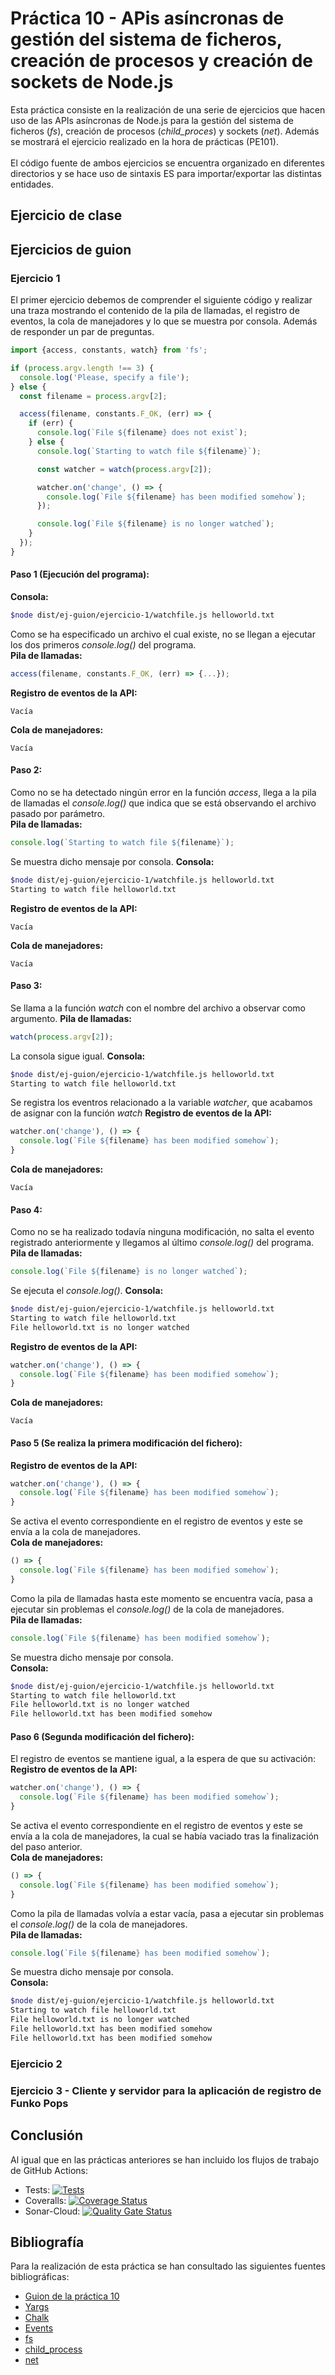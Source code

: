 # Práctica 10 - APis asíncronas de gestión del sistema de ficheros, creación de procesos y creación de sockets de Node.js
Esta práctica consiste en la realización de una serie de ejercicios que hacen uso de las APIs asíncronas de Node.js para la gestión del sistema de ficheros (_fs_), creación de procesos (_child\_proces_) y sockets (_net_). Además se mostrará el ejercicio realizado en la hora de prácticas (PE101).
\
\
El código fuente de ambos ejercicios se encuentra organizado en diferentes directorios y se hace uso de sintaxis ES para importar/exportar las distintas entidades.
## Ejercicio de clase
## Ejercicios de guion
### Ejercicio 1
El primer ejercicio  debemos de comprender el siguiente código y realizar una traza mostrando el contenido de la pila de llamadas, el registro de eventos, la cola de manejadores y lo que se muestra por consola. Además de responder un par de preguntas.
```TypeScript
import {access, constants, watch} from 'fs';

if (process.argv.length !== 3) {
  console.log('Please, specify a file');
} else {
  const filename = process.argv[2];

  access(filename, constants.F_OK, (err) => {
    if (err) {
      console.log(`File ${filename} does not exist`);
    } else {
      console.log(`Starting to watch file ${filename}`);

      const watcher = watch(process.argv[2]);

      watcher.on('change', () => {
        console.log(`File ${filename} has been modified somehow`);
      });

      console.log(`File ${filename} is no longer watched`);
    }
  });
}
```
#### Paso 1 (Ejecución del programa):
**Consola:**
```bash
$node dist/ej-guion/ejercicio-1/watchfile.js helloworld.txt
```
Como se ha especificado un archivo el cual existe, no se llegan a ejecutar los dos primeros _console.log()_ del programa.
\
**Pila de llamadas:**
```TypeScript
access(filename, constants.F_OK, (err) => {...});
```
**Registro de eventos de la API:**
```
Vacía
```
**Cola de manejadores:**
```
Vacía
```
#### Paso 2:
Como no se ha detectado ningún error en la función _access_, llega a la pila de llamadas el _console.log()_ que indica que se está observando el archivo pasado por parámetro.
\
**Pila de llamadas:**
```TypeScript
console.log(`Starting to watch file ${filename}`);
```
Se muestra dicho mensaje por consola.
**Consola:**
```bash
$node dist/ej-guion/ejercicio-1/watchfile.js helloworld.txt
Starting to watch file helloworld.txt
```
**Registro de eventos de la API:**
```
Vacía
```
**Cola de manejadores:**
```
Vacía
```
#### Paso 3:
Se llama a la función _watch_ con el nombre del archivo a observar como argumento.
**Pila de llamadas:**
```TypeScript
watch(process.argv[2]);
```
La consola sigue igual.
**Consola:**
```bash
$node dist/ej-guion/ejercicio-1/watchfile.js helloworld.txt
Starting to watch file helloworld.txt
```
Se registra los eventros relacionado a la variable _watcher_, que acabamos de asignar con la función _watch_
**Registro de eventos de la API:**
```TypeScript
watcher.on('change'), () => {
  console.log(`File ${filename} has been modified somehow`);
}
```
**Cola de manejadores:**
```
Vacía
```
#### Paso 4:
Como no se ha realizado todavía ninguna modificación, no salta el evento registrado anteriormente y llegamos al último _console.log()_ del programa.
**Pila de llamadas:**
```TypeScript
console.log(`File ${filename} is no longer watched`);
```
Se ejecuta el _console.log()_.
**Consola:**
```bash
$node dist/ej-guion/ejercicio-1/watchfile.js helloworld.txt
Starting to watch file helloworld.txt
File helloworld.txt is no longer watched
```
**Registro de eventos de la API:**
```TypeScript
watcher.on('change'), () => {
  console.log(`File ${filename} has been modified somehow`);
}
```
**Cola de manejadores:**
```
Vacía
```
#### Paso 5 (Se realiza la primera modificación del fichero):
**Registro de eventos de la API:**
```TypeScript
watcher.on('change'), () => {
  console.log(`File ${filename} has been modified somehow`);
}
```
Se activa el evento correspondiente en el registro de eventos y este se envía a la cola de manejadores.
\
**Cola de manejadores:**
```TypeScript
() => {
  console.log(`File ${filename} has been modified somehow`);
}
```
Como la pila de llamadas hasta este momento se encuentra vacía, pasa a ejecutar sin problemas el _console.log()_ de la cola de manejadores.
\
**Pila de llamadas:**
```TypeScript
console.log(`File ${filename} has been modified somehow`);
```
Se muestra dicho mensaje por consola.
\
**Consola:**
```bash
$node dist/ej-guion/ejercicio-1/watchfile.js helloworld.txt
Starting to watch file helloworld.txt
File helloworld.txt is no longer watched
File helloworld.txt has been modified somehow
```
#### Paso 6 (Segunda modificación del fichero):
El registro de eventos se mantiene igual, a la espera de que su activación:
**Registro de eventos de la API:**
```TypeScript
watcher.on('change'), () => {
  console.log(`File ${filename} has been modified somehow`);
}
```
Se activa el evento correspondiente en el registro de eventos y este se envía a la cola de manejadores, la cual se había vaciado tras la finalización del paso anterior.
\
**Cola de manejadores:**
```TypeScript
() => {
  console.log(`File ${filename} has been modified somehow`);
}
```
Como la pila de llamadas volvía a estar vacía, pasa a ejecutar sin problemas el _console.log()_ de la cola de manejadores.
\
**Pila de llamadas:**
```TypeScript
console.log(`File ${filename} has been modified somehow`);
```
Se muestra dicho mensaje por consola.
\
**Consola:**
```bash
$node dist/ej-guion/ejercicio-1/watchfile.js helloworld.txt
Starting to watch file helloworld.txt
File helloworld.txt is no longer watched
File helloworld.txt has been modified somehow
File helloworld.txt has been modified somehow
```
### Ejercicio 2
### Ejercicio 3 - Cliente y servidor para la aplicación de registro de Funko Pops 
## Conclusión
Al igual que en las prácticas anteriores se han incluido los flujos de trabajo de GitHub Actions:
* Tests: [![Tests](https://github.com/ULL-ESIT-INF-DSI-2223/ull-esit-inf-dsi-22-23-prct10-fs-proc-sockets-funko-app-PablodlFR/actions/workflows/node.js.yml/badge.svg)](https://github.com/ULL-ESIT-INF-DSI-2223/ull-esit-inf-dsi-22-23-prct10-fs-proc-sockets-funko-app-PablodlFR/actions/workflows/node.js.yml)
* Coveralls: [![Coverage Status](https://coveralls.io/repos/github/ULL-ESIT-INF-DSI-2223/ull-esit-inf-dsi-22-23-prct10-fs-proc-sockets-funko-app-PablodlFR/badge.svg?branch=main)](https://coveralls.io/github/ULL-ESIT-INF-DSI-2223/ull-esit-inf-dsi-22-23-prct10-fs-proc-sockets-funko-app-PablodlFR?branch=main)
* Sonar-Cloud: [![Quality Gate Status](https://sonarcloud.io/api/project_badges/measure?project=ULL-ESIT-INF-DSI-2223_ull-esit-inf-dsi-22-23-prct10-fs-proc-sockets-funko-app-PablodlFR&metric=alert_status)](https://sonarcloud.io/summary/new_code?id=ULL-ESIT-INF-DSI-2223_ull-esit-inf-dsi-22-23-prct10-fs-proc-sockets-funko-app-PablodlFR)
## Bibliografía
Para la realización de esta práctica se han consultado las siguientes fuentes bibliográficas:
* [Guion de la práctica 10](https://ull-esit-inf-dsi-2223.github.io/prct10-fs-proc-sockets-funko-app/)
* [Yargs](https://www.npmjs.com/package/yargs)
* [Chalk](https://www.npmjs.com/package/chalk)
* [Events](https://nodejs.org/docs/latest-v19.x/api/events.html)
* [fs](https://nodejs.org/docs/latest-v19.x/api/fs.html)
* [child_process](https://nodejs.org/docs/latest-v19.x/api/child_process.html)
* [net](https://nodejs.org/docs/latest-v19.x/api/net.html)